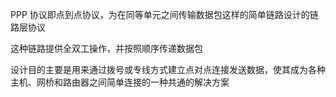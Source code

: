 PPP 协议即点到点协议，为在同等单元之间传输数据包这样的简单链路设计的链路层协议

这种链路提供全双工操作，并按照顺序传递数据包

设计目的主要是用来通过拨号或专线方式建立点对点连接发送数据，使其成为各种主机、网桥和路由器之间简单连接的一种共通的解决方案